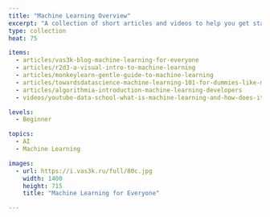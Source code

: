 ```yaml
---
title: "Machine Learning Overview"
excerpt: "A collection of short articles and videos to help you get started with machine learning"
type: collection
heat: 75

items:
  - articles/vas3k-blog-machine-learning-for-everyone
  - articles/r2d3-a-visual-intro-to-machine-learning
  - articles/monkeylearn-gentle-guide-to-machine-learning
  - articles/towardsdatascience-machine-learning-101-for-dummies-like-me
  - articles/algorithmia-introduction-machine-learning-developers
  - videos/youtube-data-school-what-is-machine-learning-and-how-does-it-work

levels:
  - Beginner

topics:
  - AI
  - Machine Learning

images:
  - url: https://i.vas3k.ru/full/80c.jpg
    width: 1400
    height: 715
    title: "Machine Learning for Everyone"

---
```


